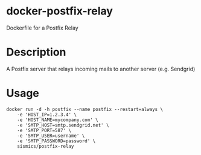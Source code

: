 # docker-postfix-relay
Dockerfile for a Postfix Relay

# Description
A Postfix server that relays incoming mails to another server (e.g. Sendgrid)

# Usage
```
docker run -d -h postfix --name postfix --restart=always \
    -e 'HOST_IP=1.2.3.4' \
    -e 'HOST_NAME=mycompany.com' \
    -e 'SMTP_HOST=smtp.sendgrid.net' \
    -e 'SMTP_PORT=587' \
    -e 'SMTP_USER=username' \
    -e 'SMTP_PASSWORD=password' \
    sismics/postfix-relay
```